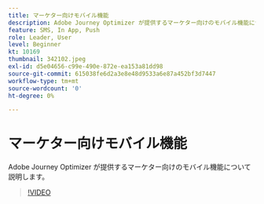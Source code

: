 ```yaml
---
title: マーケター向けモバイル機能
description: Adobe Journey Optimizer が提供するマーケター向けのモバイル機能について説明します。
feature: SMS, In App, Push
role: Leader, User
level: Beginner
kt: 10169
thumbnail: 342102.jpeg
exl-id: d5e04656-c99e-490e-872e-ea153a81dd98
source-git-commit: 615038fe6d2a3e8e48d9533a6e87a452bf3d7447
workflow-type: tm+mt
source-wordcount: '0'
ht-degree: 0%

---
```


# マーケター向けモバイル機能

Adobe Journey Optimizer が提供するマーケター向けのモバイル機能について説明します。

>[!VIDEO](https://video.tv.adobe.com/v/342102?quality=12&learn=on)

